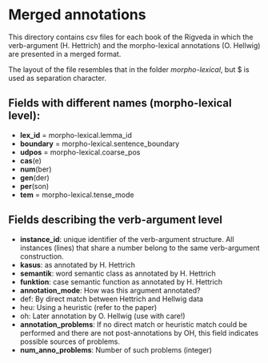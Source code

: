 # Merged annotations

This directory contains csv files for each book of the Rigveda in which the verb-argument (H. Hettrich) and the morpho-lexical annotations (O. Hellwig) are presented in a merged format.

The layout of the file resembles that in the folder *morpho-lexical*, but $ is used as separation character.

## Fields with different names (morpho-lexical level):
* **lex_id** = morpho-lexical.lemma_id
* **boundary** = morpho-lexical.sentence_boundary
* **udpos** = morpho-lexical.coarse_pos
* **cas**(e)
* **num**(ber)
* **gen**(der)
* **per**(son)
* **tem** = morpho-lexical.tense_mode

## Fields describing the verb-argument level
* **instance_id**: unique identifier of the verb-argument structure. All instances (lines) that share a number belong to the same verb-argument construction.
* **kasus**: as annotated by H. Hettrich
* **semantik**: word semantic class as annotated by H. Hettrich
* **funktion**: case semantic function as annotated by H. Hettrich
* **annotation_mode**: How was this argument annotated?
 * def: By direct match between Hettrich and Hellwig data
 * heu: Using a heuristic (refer to the paper)
 * oh: Later annotation by O. Hellwig (use with care!)
* **annotation_problems**: If no direct match or heuristic match could be performed and there are not post-annotations by OH, this field indicates possible sources of problems.
* **num_anno_problems**: Number of such problems (integer)